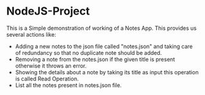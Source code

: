 # NodeJS-Project
This is a Simple demonstration of working of a Notes App. This provides us several actions like:
* Adding a new notes to the json file called "notes.json" and taking care of redundancy so that no duplicate note should be added.
* Removing a note from the notes.json if the given title is present otherwise it throws an error.
* Showing the details about a note by taking its title as input this operation is called Read Operation.
* List all the notes present in notes.json file.
